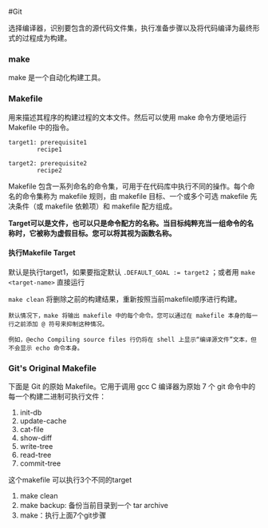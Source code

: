 #Git 

选择编译器，识别要包含的源代码文件集，执行准备步骤以及将代码编译为最终形式的过程成为构建。


### make
make 是一个自动化构建工具。

### Makefile
用来描述其程序的构建过程的文本文件。然后可以使用 make 命令方便地运行 Makefile 中的指令。

```make
target1: prerequisite1
        recipe1

target2: prerequisite2
        recipe2

```

Makefile 包含一系列命名的命令集，可用于在代码库中执行不同的操作。每个命名的命令集称为 makefile 规则，由 makefile 目标、一个或多个可选 makefile 先决条件（或 makefile 依赖项）和 makefile 配方组成。

**Target可以是文件，也可以只是命令配方的名称。当目标纯粹充当一组命令的名称时，它被称为虚假目标。您可以将其视为函数名称。**

#### 执行Makefile Target
默认是执行target1，如果要指定默认 `.DEFAULT_GOAL := target2`  ；或者用 `make <target-name>` 直接运行

`make clean` 将删除之前的构建结果，重新按照当前makefile顺序进行构建。

```ad-info
默认情况下，make 将输出 makefile 中的每个命令。您可以通过在 makefile 本身的每一行之前添加 @ 符号来抑制这种情况。

例如，@echo Compiling source files 行仍将在 shell 上显示“编译源文件”文本，但不会显示 echo 命令本身。
```


### **Git's Original Makefile**

下面是 Git 的原始 Makefile。它用于调用 gcc C 编译器为原始 7 个 git 命令中的每一个构建二进制可执行文件：
1. init-db
2. update-cache
3. cat-file
4. show-diff
5. write-tree
6. read-tree
7. commit-tree

这个makefile 可以执行3个不同的target
1. make clean
2. make backup: 备份当前目录到一个 tar archive
3. make：执行上面7个git步骤











